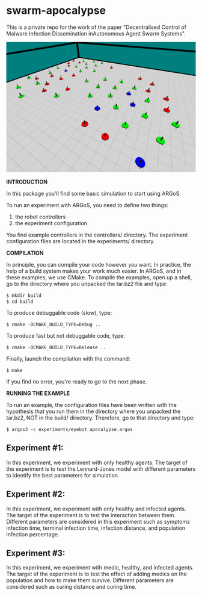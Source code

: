 # swarm-apocalypse

This is a private repo for the work of the paper "Decentralised  Control  of  Malware  Infection  Dissemination  inAutonomous  Agent  Swarm  Systems".

![Homepage Image](docs/medic-infected-healthy.png)


**INTRODUCTION**

In this package you'll find some basic simulation to start using ARGoS.

To run an experiment with ARGoS, you need to define two things:
1. the robot controllers
2. the experiment configuration

You find example controllers in the controllers/ directory. The
experiment configuration files are located in the experiments/
directory.


**COMPILATION**

In principle, you can compile your code however you want. In practice,
the help of a build system makes your work much easier. In ARGoS, and
in these examples, we use CMake. To compile the examples, open up a
shell, go to the directory where you unpacked the tar.bz2 file and
type:
```
$ mkdir build
$ cd build
```
To produce debuggable code (slow), type:
```
$ cmake -DCMAKE_BUILD_TYPE=Debug ..
```
To produce fast but not debuggable code, type:
```
$ cmake -DCMAKE_BUILD_TYPE=Release ..
```
Finally, launch the compilation with the command:
```
$ make
```
If you find no error, you're ready to go to the next phase.

**RUNNING THE EXAMPLE**

To run an example, the configuration files have been written with the
hypothesis that you run them in the directory where you unpacked the
tar.bz2, NOT in the build/ directory. Therefore, go to that directory
and type:

```
$ argos3 -c experiments/eyebot_apocalypse.argos
```

## Experiment #1:
In this experiment, we experiment with only healthy agents. The target of the experiment is to test the Lennard-Jones model with different parameters to identify the best parameters for simulation.


## Experiment #2:
In this experiment, we experiment with only healthy and infected agents. The target of the experiment is to test the interaction between them. Different parameters are considered in this experiment such as symptoms infection time, terminal infection time, infection distance, and population infection percentage.


## Experiment #3:
In this experiment, we experiment with medic, healthy, and infected agents. The target of the experiment is to test the effect of adding medics on the population and how to make them survive. Different parameters are considered such as curing distance and curing time.
